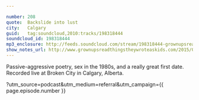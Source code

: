 ```yaml
---

number: 208
quote:  Backslide into lust
city:   Calgary
guid:   tag:soundcloud,2010:tracks/198318444
soundcloud_id: 198318444
mp3_enclosure: http://feeds.soundcloud.com/stream/198318444-grownupsreadthingstheywroteaskids-s2e08.mp3
show_notes_url: http://www.grownupsreadthingstheywroteaskids.com/2015/03/episode-208-backslide-into-lust-calgary/ 
---
```


Passive-aggressive poetry, sex in the 1980s, and a really great first date. Recorded live at Broken City in Calgary, Alberta.

?utm_source=podcast&utm_medium=referral&utm_campaign={{ page.episode.number }}